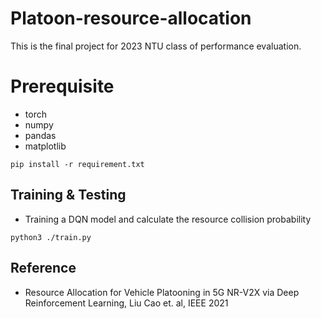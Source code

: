 # Platoon-resource-allocation
This is the final project for 2023 NTU class of performance evaluation.

# Prerequisite
- torch
- numpy
- pandas
- matplotlib
```bash=
pip install -r requirement.txt
```

## Training & Testing
- Training a DQN model and calculate the resource collision probability
```bash=
python3 ./train.py
```

## Reference
- Resource Allocation for Vehicle Platooning in 5G NR-V2X via Deep Reinforcement Learning, Liu Cao et. al, IEEE 2021